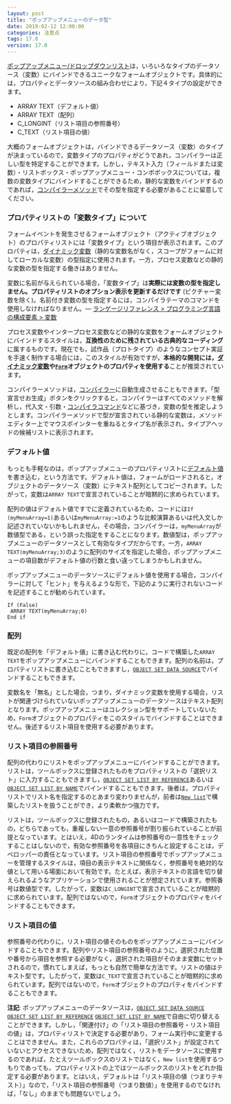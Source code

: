 ```yaml
---
layout: post
title: "ポップアップメニューのデータ型"
date: 2019-02-12 12:00:00
categories: 注意点
tags: 17.0 
version: 17.0
---
```


[ポップアップメニュー/ドロップダウンリスト](https://doc.4d.com/4Dv17/4D/17/Pop-up-MenusDrop-down-Lists.300-3743679.ja.html)は，いろいろなタイプのデータソース（変数）にバインドできるユニークなフォームオブジェクトです。具体的には，プロパティとデータソースの組み合わせにより，下記４タイプの設定ができます。

  * ARRAY TEXT（デフォルト値）  
  * ARRAY TEXT（配列）   
  * C_LONGINT（リスト項目の参照番号）  
  * C_TEXT（リスト項目の値）  

大概のフォームオブジェクトは，バインドできるデータソース（変数）のタイプが決まっているので，変数タイプのプロパティがどうであれ，コンパイラーは正しい型を特定することができます。しかし，テキスト入力（フィールドまたは変数）・リストボックス・ポップアップメニュー・コンボボックスについては，複数の変数タイプにバインドすることができるため，静的な変数をバインドするのであれば，[コンパイラーメソッド](https://doc.4d.com/4Dv16/4D/16.4/Compiler-page.300-3998744.ja.html#460189)でその型を指定する必要があることに留意してください。

### プロパティリストの「変数タイプ」について

フォームイベントを発生させるフォームオブジェクト（アクティブオブジェクト）のプロパティリストには「変数タイプ」という項目が表示されます。このプロパティは，[ダイナミック変数](https://doc.4d.com/4Dv17/4D/17/Variables.300-3730594.ja.html#202551)（静的な変数名がなく，スコープがフォームに対してローカルな変数）の型指定に使用されます。一方，プロセス変数などの静的な変数の型を指定する働きはありません。

変数に名前が与えられている場合，「変数タイプ」は**実際には変数の型を指定しません。プロパティリストのオプション表示を更新するだけです** (ピクチャー変数を除く)。名前付き変数の型を指定するには，コンパイラテーマのコマンドを使用しなければなりません。— [ランゲージリファレンス > プログラミング言語の構成要素 > 変数](https://doc.4d.com/4Dv17/4D/17/Variables.300-3730594.ja.html)

プロセス変数やインタープロセス変数などの静的な変数をフォームオブジェクトにバインドするスタイルは，**互換性のために残されている古典的なコーディング**に属するものです。現在でも，試作品（プロトタイプ）のようなコンセプト実証を手速く制作する場合には，このスタイルが有効ですが，**本格的な開発には，[ダイナミック変数](https://doc.4d.com/4Dv17/4D/17/Variables.300-3730594.ja.html#202551)や[``Form``](https://doc.4d.com/4Dv17/4D/17/Form.301-3730839.ja.html)オブジェクトのプロパティを使用する**ことが推奨されています。

コンパイラーメソッドは，[コンパイラー](https://doc.4d.com/4Dv16/4D/16.4/Compiler-window.300-3998789.ja.html)に自動生成させることもできます。「型宣言せお生成」ボタンをクリックすると，コンパイラーはすべてのメソッドを解析し，代入文・引数・[コンパイラコマンド](https://doc.4d.com/4Dv17/4D/17/Compiler-Commands.300-3730852.ja.html)などに基づき，変数の型を推定しようとします。コンパイラーメソッドで型が宣言されている静的な変数は，メソッドエディター上でマウスポインターを重ねるとタイプ名が表示され，タイプアヘッドの候補リストに表示されます。

### デフォルト値

もっとも手軽なのは，ポップアップメニューのプロパティリストに[デフォルト値](https://doc.4d.com/4Dv17/4D/17/Data-entry-controls-and-assistance.300-3743635.ja.html#421922)を書き込む，という方法です。デフォルト値は，フォームがロードされると，オブジェクトのデータソース（変数）にテキスト配列としてコピーされます。したがって，変数は``ARRAY TEXT``で宣言されていることが暗黙的に求められています。

配列の値はデフォルト値ですでに定義されているため，コードには``If (myMenuArray=1)``あるいは``myMenuArray:=1``のような比較演算あるいは代入文しか記述されていないかもしれません，その場合，コンパイラーは，``myMenuArray``が数値型である，という誤った指定をすることになります。数値型は，ポップアップメニューのデータソースとして有効なタイプだからです。一方，``ARRAY TEXT(myMenuArray;3)``のように配列のサイズを指定した場合，ポップアップメニューの項目数がデフォルト値の行数と食い違ってしまうかもしれません。

ポップアップメニューのデータソースにデフォルト値を使用する場合，コンパイラーに対して「ヒント」を与えるような形で，下記のように実行されないコードを記述することが勧められています。

```
If (False)
 ARRAY TEXT(myMenuArray;0)
End if
```

### 配列

既定の配列を「デフォルト値」に書き込む代わりに，コードで構築した``ARRAY TEXT``をポップアップメニューにバインドすることもできます。配列の名前は，プロパティリストに書き込むこともできますし，[``OBJECT SET DATA SOURCE``](https://doc.4d.com/4Dv17/4D/17/OBJECT-SET-DATA-SOURCE.301-3730455.ja.html)でバインドすることもできます。

変数名を「無名」とした場合，つまり，ダイナミック変数を使用する場合，リストが関連づけられていないポップアップメニューのデータソースはテキスト配列となります。ポップアップメニューはコレクション型をサポートしていないため，``Form``オブジェクトのプロパティをこのスタイルでバインドすることはできません。後述するリスト項目を使用する必要があります。

### リスト項目の参照番号

配列の代わりにリストをポップアップメニューにバインドすることができます。リストは，ツールボックスに登録されたものをプロパティリストの「選択リスト」に入力することもできますし，[``OBJECT SET LIST BY REFERENCE``](https://doc.4d.com/4Dv17/4D/17/OBJECT-SET-LIST-BY-REFERENCE.301-3730508.ja.html)あるいは[``OBJECT SET LIST BY NAME``](https://doc.4d.com/4Dv17/4D/17/OBJECT-SET-LIST-BY-NAME.301-3730497.ja.html)でバインドすることもできます。後者は，プロパティリストでリスト名を指定するのとあまり変わりませんが，前者は[``New list``](https://doc.4d.com/4Dv17/4D/17/New-list.301-3730805.ja.html)で構築したリストを扱うことができ，より柔軟かつ強力です。

リストは，ツールボックスに登録されたもの，あるいはコードで構築されたもの，どちらであっても，重複しない一意の参照番号が割り振られていることが前提となっています。とはいえ，4Dのランタイムは参照番号の一意性をチェックすることはしないので，有効な参照番号を各項目にきちんと設定することは，デベロッパーの責任となっています。リスト項目の参照番号でポップアップメニューを管理するスタイルは，項目の表示テキストに関係なく，参照番号を絶対的な値として用いる場面において有効です。たとえば，表示テキストの言語を切り替えられるようなアプリケーションで使用されることが想定されています。参照番号は数値型です。したがって，変数は``C_LONGINT``で宣言されていることが暗黙的に求められています。配列ではないので，``Form``オブジェクトのプロパティをバインドすることもできます。


### リスト項目の値

参照番号の代わりに，リスト項目の値そのものをポップアップメニューにバインドすることもできます。配列やリスト項目の参照番号のように，選択された位置や番号から項目を参照する必要がなく，選択された項目がそのまま変数にセットされるので，慣れてしまえば，もっとも自然で簡単な方法です。リストの値はテキスト型です。したがって，変数は``C_TEXT``で宣言されていることが暗黙的に求められています。配列ではないので，``Form``オブジェクトのプロパティをバインドすることもできます。

**注記**: ポップアップメニューのデータソースは，[``OBJECT SET DATA SOURCE``](https://doc.4d.com/4Dv17/4D/17/OBJECT-SET-DATA-SOURCE.301-3730455.ja.html) [``OBJECT SET LIST BY REFERENCE``](https://doc.4d.com/4Dv17/4D/17/OBJECT-SET-LIST-BY-REFERENCE.301-3730508.ja.html) [``OBJECT SET LIST BY NAME``](https://doc.4d.com/4Dv17/4D/17/OBJECT-SET-LIST-BY-NAME.301-3730497.ja.html)で自由に切り替えることができます。しかし，「関連付け」の「リスト項目の参照番号・リスト項目の値」は，プロパティリストで決定する必要があり，フォーム実行中に変更することはできません。また，これらのプロパティは，「選択リスト」が設定されていないとアクセスできないため，配列ではなく，リストをデータソースに使用するのであれば，たとえツールボックスのリストではなく，``New list``を使用するつもりであっても，プロパティリストの上ではツールボックスのリストをどれか指定する必要があります。とはいえ，デフォルトは「リスト項目の値（つまりテキスト）」なので，「リスト項目の参照番号（つまり数値）」を使用するのでなければ，「なし」のままでも問題ないでしょう。
